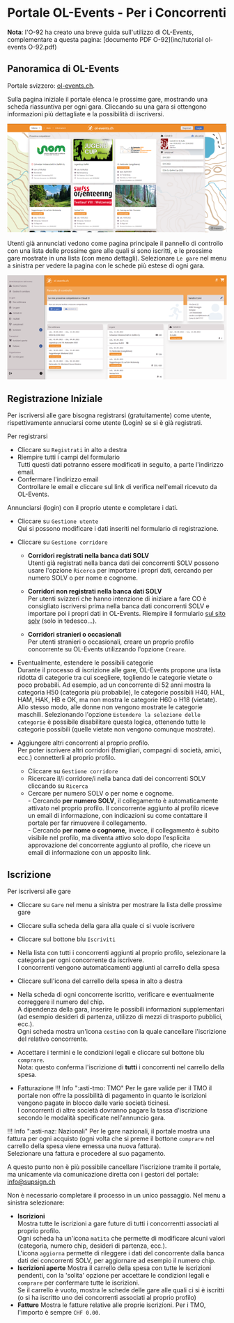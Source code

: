 # Portale OL-Events - Per i Concorrenti

**Nota**: l'O-92 ha creato una breve guida sull'utilizzo di OL-Events, complementare a questa pagina: [documento PDF O-92](inc/tutorial ol-events O-92.pdf)

## Panoramica di OL-Events

Portale svizzero: [ol-events.ch](https://portal.ol-events.ch/it).

Sulla pagina iniziale il portale elenca le prossime gare, mostrando una scheda riassuntiva per ogni gara. Cliccando su una gara si ottengono informazioni più dettagliate e la possibilità di iscriversi.

![Homepage utente non registrato](inc/homeUtenteNonRegistrato.png)

Utenti già annunciati vedono come pagina principale il pannello di controllo con una lista delle prossime gare alle quali si sono iscritti, e le prossime gare mostrate in una lista (con meno dettagli). Selezionare `Le gare` nel menu a sinistra per vedere la pagina con le schede più estese di ogni gara.

![Homepage utente registrato](inc/homeUtenteRegistrato.png)


## Registrazione Iniziale

Per iscriversi alle gare bisogna registrarsi (gratuitamente) come utente, rispettivamente annuciarsi come utente (Login) se si è già registrati.

Per registrarsi

- Cliccare su `Registrati` in alto a destra
- Riempire tutti i campi del formulario  
  Tutti questi dati potranno essere modificati in seguito, a parte l'indirizzo email.
- Confermare l'indirizzo email  
  Controllare le email e cliccare sul link di verifica nell'email ricevuto da OL-Events.

Annunciarsi (login) con il proprio utente e completare i dati.

- Cliccare su `Gestione utente`  
  Qui si possono modificare i dati inseriti nel formulario di registrazione.
- Cliccare su `Gestione corridore`  

    - **Corridori registrati nella banca dati SOLV**  
    Utenti già registrati nella banca dati dei concorrenti SOLV possono usare l'opzione `Ricerca` per importare i propri dati, cercando per numero SOLV o per nome e cognome.  
  
    - **Corridori non registrati nella banca dati SOLV**  
    Per utenti svizzeri che hanno intenzione di iniziare a fare CO è consigliato iscriversi prima nella banca dati concorrenti SOLV e importare poi i propri dati in OL-Events. Riempire il formulario [sul sito solv](https://www.o-l.ch/cgi-bin/solvdb&competitor=newform) (solo in tedesco...).  
    
    - **Corridori stranieri o occasionali**  
    Per utenti stranieri o occasionali, creare un proprio profilo concorrente su OL-Events utilizzando l'opzione `Creare`.

- Eventualmente, estendere le possibili categorie  
  Durante il processo di iscrizione alle gare, OL-Events propone una lista ridotta di categorie tra cui scegliere, togliendo le categorie vietate o poco probabili. Ad esempio, ad un concorrente di 52 anni mostra la categoria H50 (categoria più probabile), le categorie possibili H40, HAL, HAM, HAK, HB e OK, ma non mostra le categorie H60 o H18 (vietate). Allo stesso modo, alle donne non vengono mostrate le categorie maschili.
  Selezionando l'opzione `Estendere la selezione delle categorie` è possibile disabilitare questa logica, ottenendo tutte le categorie possibili (quelle vietate non vengono comunque mostrate).

- Aggiungere altri concorrenti al proprio profilo.  
  Per poter iscrivere altri corridori (famigliari, compagni di società, amici, ecc.) connetterli al proprio profilo.
    - Cliccare su `Gestione corridore`
    - Ricercare il/i corridore/i nella banca dati dei concorrenti SOLV cliccando su `Ricerca`
    - Cercare per numero SOLV o per nome e cognome.  
          - Cercando **per numero SOLV**, il collegamento è automaticamente attivato nel proprio profilo. Il concorrente aggiunto al profilo riceve un email di informazione, con indicazioni su come contattare il portale per far rimuovere il collegamento.  
          - Cercando **per nome o cognome**, invece, il collegamento è subito visibile nel profilo, ma diventa attivo solo dopo l'esplicita approvazione del concorrente aggiunto al profilo, che riceve un email di informazione con un apposito link.

## Iscrizione

Per iscriversi alle gare

- Cliccare su `Gare` nel menu a sinistra per mostrare la lista delle prossime gare
- Cliccare sulla scheda della gara alla quale ci si vuole iscrivere
- Cliccare sul bottone blu `Iscriviti`
- Nella lista con tutti i concorrenti aggiunti al proprio profilo, selezionare la categoria per ogni concorrente da iscrivere.  
  I concorrenti vengono automaticamenti aggiunti al carrello della spesa
- Cliccare sull'icona del carrello della spesa in alto a destra
- Nella scheda di ogni concorrente iscritto, verificare e eventualmente correggere il numero del chip.  
  A dipendenza della gara, inserire le possibili informazioni supplementari (ad esempio desideri di partenza, utilizzo di mezzi di trasporto pubblici, ecc.).  
  Ogni scheda mostra un'icona `cestino` con la quale cancellare l'iscrizione del relativo concorrente.
- Accettare i termini e le condizioni legali e cliccare sul bottone blu `comprare`.  
  Nota: questo conferma l'iscrizione di **tutti** i concorrenti nel carrello della spesa.

- Fatturazione
!!! Info ":asti-tmo: TMO"
    Per le gare valide per il TMO il portale non offre la possibilità di pagamento in quanto le iscrizioni vengono pagate in blocco dalle varie società ticinesi.  
    I concorrenti di altre società dovranno pagare la tassa d'iscrizione secondo le modalità specificate nell'annuncio gara.

!!! Info ":asti-naz: Nazionali"
    Per le gare nazionali, il portale mostra una fattura per ogni acquisto (ogni volta che si preme il bottone `comprare` nel carrello della spesa viene emessa una nuova fattura).  
    Selezionare una fattura e procedere al suo pagamento.

A questo punto non è più possibile cancellare l'iscrizione tramite il portale, ma unicamente via comunicazione diretta con i gestori del portale: [info@supsign.ch](mailto:info@supsign.ch)

Non è necessario completare il processo in un unico passaggio. Nel menu a sinistra selezionare:

- **Iscrizioni**  
  Mostra tutte le iscrizioni a gare future di tutti i concorrentti associati al proprio profilo.  
  Ogni scheda ha un'icona `matita` che permette di modificare alcuni valori (categoria, numero chip, desideri di partenza, ecc.).  
  L'icona `aggiorna` permette di rileggere i dati del concorrente dalla banca dati dei concorrenti SOLV, per aggiornare ad esempio il numero chip.
- **Iscrizioni aperte**
  Mostra il carrello della spesa con tutte le iscrizioni pendenti, con la 'solita' opzione per accettare le condizioni legali e `comprare` per confermare tutte le iscrizioni.  
  Se il carrello è vuoto, mostra le schede delle gare alle quali ci si è iscritti (o si ha iscritto uno dei concorrenti associati al proprio profilo)
- **Fatture**
  Mostra le fatture relative alle proprie iscrizioni. Per i TMO, l'importo è sempre `CHF 0.00`.
